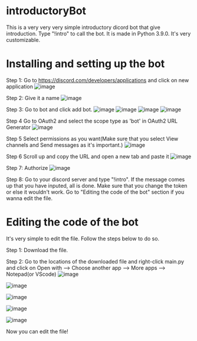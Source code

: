# introductoryBot
This is a very very very simple introductory dicord bot that give introduction. Type "!intro" to call the bot. It is made in Python 3.9.0. It's very customizable.

# Installing and setting up the bot

Step 1: Go to https://discord.com/developers/applications and click on new application
![image](https://user-images.githubusercontent.com/77693447/118782459-be815f00-b8ab-11eb-915d-eeb544651186.png)


Step 2: Give it a name
![image](https://user-images.githubusercontent.com/77693447/118782671-f9839280-b8ab-11eb-9eb8-96c64ebdb9ce.png)


Step 3: Go to bot and click add bot.
![image](https://user-images.githubusercontent.com/77693447/118795027-cc3ce180-b8b7-11eb-8ea3-a62ef84b16c4.png)
![image](https://user-images.githubusercontent.com/77693447/118795127-e8408300-b8b7-11eb-8f65-b560475585c2.png)
![image](https://user-images.githubusercontent.com/77693447/118795350-1de56c00-b8b8-11eb-9be8-bca0d45e48d0.png)
![image](https://user-images.githubusercontent.com/77693447/118795528-4bcab080-b8b8-11eb-96bd-6c13a1da7199.png)


Step 4 Go to OAuth2 and select the scope type as 'bot' in OAuth2 URL Generator
![image](https://user-images.githubusercontent.com/77693447/118793251-0d33f680-b8b6-11eb-9c97-d5f11d3fb86f.png)


Step 5 Select permissions as you want(Make sure that you select View channels and Send messages as it's important.)
![image](https://user-images.githubusercontent.com/77693447/118793691-787dc880-b8b6-11eb-8680-c4f256255113.png)


Step 6 Scroll up and copy the URL and open a new tab and paste it
![image](https://user-images.githubusercontent.com/77693447/118794274-0a85d100-b8b7-11eb-9de4-61e3c6cff063.png)


Step 7: Authorize
![image](https://user-images.githubusercontent.com/77693447/118796311-1f636400-b8b9-11eb-8562-4b6ebab79201.png)


Step 8: Go to your discord server and type "!intro". If the message comes up that you have inputed, all is done. Make sure that you change the token or else it wouldn't work.  Go to "Editing the code of the bot" section if you wanna edit the file. 

# Editing the code of the bot
It's very simple to edit the file. Follow the steps below to do so.

Step 1: Download the file.

Step 2: Go to the locations of the downloaded file and right-click main.py and click on Open with --> Choose another app --> More apps --> Notepad(or VScode)
![image](https://user-images.githubusercontent.com/77693447/118798863-be895b00-b8bb-11eb-8a71-49ecaf7c10be.png)



![image](https://user-images.githubusercontent.com/77693447/118799001-e11b7400-b8bb-11eb-83d1-e0ddaa499100.png)



![image](https://user-images.githubusercontent.com/77693447/118799155-09a36e00-b8bc-11eb-862a-b43d717825ab.png)



![image](https://user-images.githubusercontent.com/77693447/118799258-2344b580-b8bc-11eb-8a44-78d69fc13b44.png)



![image](https://user-images.githubusercontent.com/77693447/118799330-3788b280-b8bc-11eb-8eff-7854d13c20f5.png)



Now you can edit the file!
